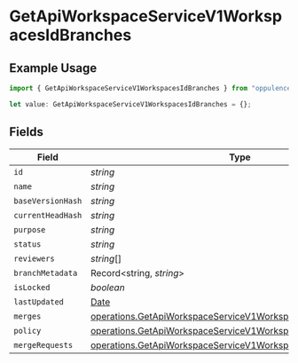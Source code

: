 # GetApiWorkspaceServiceV1WorkspacesIdBranches

## Example Usage

```typescript
import { GetApiWorkspaceServiceV1WorkspacesIdBranches } from "oppulence-backend-sdk/models/operations";

let value: GetApiWorkspaceServiceV1WorkspacesIdBranches = {};
```

## Fields

| Field                                                                                                                                          | Type                                                                                                                                           | Required                                                                                                                                       | Description                                                                                                                                    |
| ---------------------------------------------------------------------------------------------------------------------------------------------- | ---------------------------------------------------------------------------------------------------------------------------------------------- | ---------------------------------------------------------------------------------------------------------------------------------------------- | ---------------------------------------------------------------------------------------------------------------------------------------------- |
| `id`                                                                                                                                           | *string*                                                                                                                                       | :heavy_minus_sign:                                                                                                                             | N/A                                                                                                                                            |
| `name`                                                                                                                                         | *string*                                                                                                                                       | :heavy_minus_sign:                                                                                                                             | N/A                                                                                                                                            |
| `baseVersionHash`                                                                                                                              | *string*                                                                                                                                       | :heavy_minus_sign:                                                                                                                             | N/A                                                                                                                                            |
| `currentHeadHash`                                                                                                                              | *string*                                                                                                                                       | :heavy_minus_sign:                                                                                                                             | N/A                                                                                                                                            |
| `purpose`                                                                                                                                      | *string*                                                                                                                                       | :heavy_minus_sign:                                                                                                                             | N/A                                                                                                                                            |
| `status`                                                                                                                                       | *string*                                                                                                                                       | :heavy_minus_sign:                                                                                                                             | N/A                                                                                                                                            |
| `reviewers`                                                                                                                                    | *string*[]                                                                                                                                     | :heavy_minus_sign:                                                                                                                             | N/A                                                                                                                                            |
| `branchMetadata`                                                                                                                               | Record<string, *string*>                                                                                                                       | :heavy_minus_sign:                                                                                                                             | N/A                                                                                                                                            |
| `isLocked`                                                                                                                                     | *boolean*                                                                                                                                      | :heavy_minus_sign:                                                                                                                             | N/A                                                                                                                                            |
| `lastUpdated`                                                                                                                                  | [Date](https://developer.mozilla.org/en-US/docs/Web/JavaScript/Reference/Global_Objects/Date)                                                  | :heavy_minus_sign:                                                                                                                             | N/A                                                                                                                                            |
| `merges`                                                                                                                                       | [operations.GetApiWorkspaceServiceV1WorkspacesIdMerges](../../models/operations/getapiworkspaceservicev1workspacesidmerges.md)[]               | :heavy_minus_sign:                                                                                                                             | N/A                                                                                                                                            |
| `policy`                                                                                                                                       | [operations.GetApiWorkspaceServiceV1WorkspacesIdPolicy](../../models/operations/getapiworkspaceservicev1workspacesidpolicy.md)                 | :heavy_minus_sign:                                                                                                                             | N/A                                                                                                                                            |
| `mergeRequests`                                                                                                                                | [operations.GetApiWorkspaceServiceV1WorkspacesIdMergeRequests](../../models/operations/getapiworkspaceservicev1workspacesidmergerequests.md)[] | :heavy_minus_sign:                                                                                                                             | N/A                                                                                                                                            |